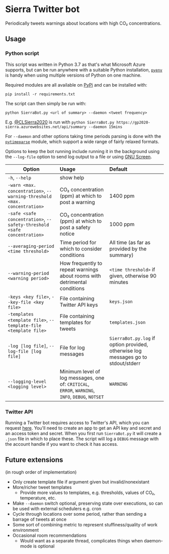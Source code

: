 # Sierra Twitter bot
Periodically tweets warnings about locations with high CO₂ concentrations.

## Usage
### Python script
This script was written in Python 3.7 as that's what Microsoft Azure supports, 
but can be run anywhere with a suitable Python installation, 
<a href="https://github.com/pyenv/pyenv">`pyenv`</a> is handy when using multiple 
versions of Python on one machine.

Required modules are all available on <a href="https://pypi.org/">PyPi</a> and can be installed with:

    pip install -r requirements.txt

The script can then simply be run with:

    python SierraBot.py <url of summary> --daemon <tweet frequency>

E.g. <a href="https://twitter.com/CLSierra2020">@CLSierra2020</a> is run with 
`python SierraBot.py https://gp2020-sierra.azurewebsites.net/api/summary --daemon 15mins`

For `--daemon` and other options taking time periods parsing is done with the  
<a href="https://github.com/wroberts/pytimeparse">`pytimeparse`</a> module, which 
support a wide range of fairly relaxed formats.

Options to keep the bot running include running it in the background using the 
`--log-file` option to send log output to a file or using 
<a href="https://www.gnu.org/software/screen/">GNU Screen</a>.
 
| Option | Usage | Default |
|--------|:------|:--------|
| `-h`, `--help` | show help | |
| `-warn <max. concentration>`, `--warning-threshold <max. concentration>` | CO₂ concentration (ppm) at which to post a warning | 1400 ppm |
| `-safe <safe concentration>`, `--safety-threshold <safe concentration>` |CO₂ concentration (ppm) at which to post a safety notice | 1000 ppm |
| `--averaging-period <time threshold>` | Time period for which to consider conditions | All time (as far as provided by the summary) |
| `--warning-period <warning period>` | How frequently to repeat warnings about rooms with detrimental conditions | `<time threshold>` if given, otherwise 90 minutes |
| `-keys <key file>`, `--key-file <key file>` | File containing Twitter API keys | `keys.json` |
| `-templates <template file>`, `--template-file <template file>` | File containing templates for tweets | `templates.json` |
| `-log [log file]`, `--log-file [log file]` | File for log messages | `SierraBot.py.log` if option provided, otherwise log messages go to stdout/stderr |
| `--logging-level <logging level>` | Minimum level of log messages, one of: `CRITICAL`, `ERROR`, `WARNING`, `INFO`, `DEBUG`, `NOTSET` | `WARNING` |

### Twitter API
Running a Twitter bot requires access to Twitter's API, which you can request 
<a href="https://developer.twitter.com/en/apply-for-access">here</a>. You'll 
need to create an app to get an API key and secret and an access token and secret.
When you first run `SierraBot.py` it will create a `.json` file in which to place 
these. The script will log a `DEBUG` message with the account handle if you want 
to check it has access. 

## Future extensions
(in rough order of implementation)
- Only create template file if argument given but invalid/nonexistant
- More/richer tweet templates
    - Provide more values to templates, e.g. thresholds, values of CO₂, temperature, etc. 
- Make `--daemon` switch optional, preserving state over executions, so can be used with external schedulers e.g. cron
- Cycle through locations over some period, rather than sending a barrage of tweets at once
- Some sort of combining metric to represent stuffiness/quality of work environment
- Occasional room recommendations
    - Would want as a separate thread, complicates things when daemon-mode is optional

